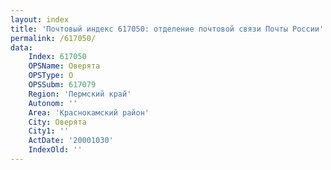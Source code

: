 ```yaml
---
layout: index
title: 'Почтовый индекс 617050: отделение почтовой связи Почты России'
permalink: /617050/
data:
    Index: 617050
    OPSName: Оверята
    OPSType: О
    OPSSubm: 617079
    Region: 'Пермский край'
    Autonom: ''
    Area: 'Краснокамский район'
    City: Оверята
    City1: ''
    ActDate: '20001030'
    IndexOld: ''
---
```

